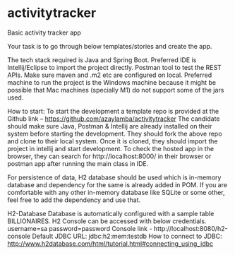 # activitytracker
Basic activity tracker app

Your task is to go through below templates/stories and create the app.

The tech stack required is Java and Spring Boot. Preferred IDE is Intellij/Eclipse to import the project directly. Postman tool to test the REST APIs.
Make sure maven and .m2 etc are configured on local.
Preferred machine to run the project is the Windows machine because it might be possible that Mac machines (specially M1) do not support some of the jars used.

How to start:
To start the development a template repo is provided at the Github link –
https://github.com/azaylamba/activitytracker 
The candidate should make sure Java, Postman & Intellij are already installed on their system before starting the development. They should fork the above repo and clone to their local system. Once it is cloned, they should import the project in intellij and start development.
To check the hosted app in the browser, they can search for http://localhost:8000/ in their browser or postman app after running the main class in IDE.

For persistence of data, H2 database should be used which is in-memory database and dependency for the same is already added in POM. If you are comfortable with any other in-memory database like SQLite or some other, feel free to add the dependency and use that.


H2-Database
Database is automatically configured with a sample table BILLIONAIRES. H2 Console can be accessed with below credentials.
username=sa
password=password
Console link - http://localhost:8080/h2-console
Default JDBC URL: jdbc:h2:mem:testdb
How to connect to JDBC: http://www.h2database.com/html/tutorial.html#connecting_using_jdbc 
